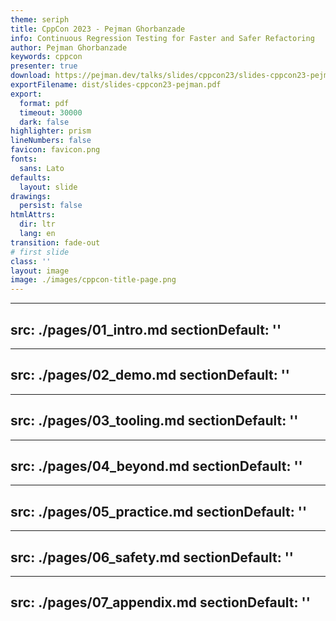 ```yaml
---
theme: seriph
title: CppCon 2023 - Pejman Ghorbanzade
info: Continuous Regression Testing for Faster and Safer Refactoring
author: Pejman Ghorbanzade
keywords: cppcon
presenter: true
download: https://pejman.dev/talks/slides/cppcon23/slides-cppcon23-pejman.pdf
exportFilename: dist/slides-cppcon23-pejman.pdf
export:
  format: pdf
  timeout: 30000
  dark: false
highlighter: prism
lineNumbers: false
favicon: favicon.png
fonts:
  sans: Lato
defaults:
  layout: slide
drawings:
  persist: false
htmlAttrs:
  dir: ltr
  lang: en
transition: fade-out
# first slide
class: ''
layout: image
image: ./images/cppcon-title-page.png
---
```


---
src: ./pages/01_intro.md
sectionDefault: ''
---

---
src: ./pages/02_demo.md
sectionDefault: ''
---

---
src: ./pages/03_tooling.md
sectionDefault: ''
---

---
src: ./pages/04_beyond.md
sectionDefault: ''
---

---
src: ./pages/05_practice.md
sectionDefault: ''
---

---
src: ./pages/06_safety.md
sectionDefault: ''
---

---
src: ./pages/07_appendix.md
sectionDefault: ''
---
